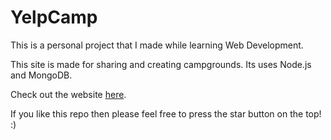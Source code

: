 # YelpCamp

This is a personal project that I made while learning Web Development.

This site is made for sharing and creating campgrounds. Its uses Node.js and MongoDB.

Check out the website [here](http://yelpcamp-kghildial.herokuapp.com/).

If you like this repo then please feel free to press the star button on the top! :)